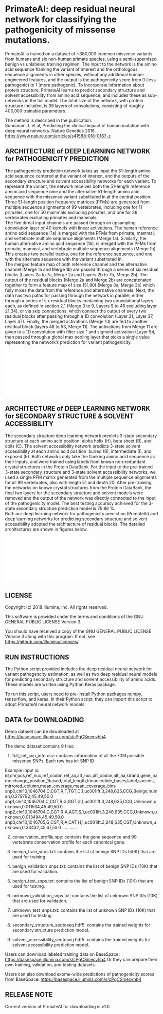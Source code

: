 
# PrimateAI:  deep residual neural network for classifying the pathogenicity of missense mutations.    

PrimateAI is trained on a dataset of ~380,000 common missense variants from humans and six non-human primate species, using a semi-supervised benign vs unlabeled training regimen.  The input to the network is the amino acid sequence flanking the variant of interest and the orthologous sequence alignments in other species, without any additional human-engineered features, and the output is the pathogenicity score from 0 (less pathogenic) to 1 (more pathogenic).  To incorporate information about protein structure, PrimateAI learns to predict secondary structure and solvent accessibility from amino acid sequence, and includes these as sub-networks in the full model.  The total size of the network, with protein structure included, is 36 layers of convolutions, consisting of roughly 400,000 trainable parameters. 

The method is described in the publication:    
Sundaram, L et al, Predicting the clinical impact of human mutation with deep neural networks.  Nature Genetics 2018. 
https://www.nature.com/articles/s41588-018-0167-z
    

## ARCHITECTURE of DEEP LEARNING NETWORK for PATHOGENICITY PREDICTION    
The pathogenicity prediction network takes as input the 51-length amino acid sequence centered at the variant of interest, and the outputs of the secondary structure and solvent accessibility networks for each variant.  To represent the variant, the network receives both the 51-length reference amino acid sequence ome and the alternative 51-length amino acid sequence with the missense variant substituted in at the central position.  Three 51-length position frequency matrices (PFMs) are generated from multiple sequence alignments of 99 vertebrates, including one for 11 primates, one for 50 mammals excluding primates, and one for 38 vertebrates excluding primates and mammals.  
The five direct input channels are passed through an upsampling convolution layer of 40 kernels with linear activations. The human reference amino acid sequence (1a) is merged with the PFMs from primate, mammal, and vertebrate multiple sequence alignments (Merge 1a).   Similarly, the human alternative amino acid sequence (1b), is merged with the PFMs from primate, mammal, and vertebrate multiple sequence alignments (Merge 1b).  This creates two parallel tracks, one for the reference sequence, and one with the alternate sequence with the variant substituted in.      
The merged feature map of both reference channel and the alternative channel (Merge 1a and Merge 1b) are passed through a series of six residual blocks (Layers 2a to 7a, Merge 2a and Layers 2b to 7b, Merge 2b). The output of the residual blocks (Merge 2a and Merge 2b) are concatenated together to form a feature map of size (51,80) (Merge 3a, Merge 3b) which fully mixes the data from the reference and alternative channels.  Next, the data has two paths for passing through the network in parallel, either through a series of six residual blocks containing two convolutional layers each, as defined in section 2.1 (Merge 3 to 9, Layers 9 to 46 excluding layer 21,34), or via skip connections, which connect the output of every two residual blocks after passing through a 1D convolution (Layer 21, Layer 37, Layer 47).  Finally, the merged activations (Merge 10) are fed to another residual block (layers 48 to 53, Merge 11).  The activations from Merge 11 are given to a 1D convolution with filter size 1 and sigmoid activation (Layer 54, then passed through a global max pooling layer that picks a single value representing the network’s prediction for variant pathogenicity.    

![Illustration of PrimateAI network](FigureS4.pdf)    

## ARCHITECTURE of DEEP LEARNING NETWORK for SECONDARY STRUCTURE & SOLVENT ACCESSIBILITY
The secondary structure deep learning network predicts 3-state secondary structure at each amino acid position: alpha helix (H), beta sheet (B), and coils (C).  The solvent accessibility network predicts 3-state solvent accessibility at each amino acid position:  buried (B), intermediate (I), and exposed (E).  Both networks only take the flanking amino acid sequence as their inputs, and were trained using labels from known non-redundant crystal structures in the Protein DataBank.  For the input to the pre-trained 3-state secondary structure and 3-state solvent accessibility networks, we used a single PFM matrix generated from the multiple sequence alignments for all 99 vertebrates, also with length 51 and depth 20.  After pre-training the networks on known crystal structures from the Protein DataBank, the final two layers for the secondary structure and solvent models were removed and the output of the network was directly connected to the input of the pathogenicity model.  The best testing accuracy achieved for the 3-state secondary structure prediction model is 79.86 %.        
Both our deep learning network for pathogenicity prediction (PrimateAI) and deep learning networks for predicting secondary structure and solvent accessibility adopted the architecture of residual blocks. The detailed architectures are shown in figures below.        
   
![Illustration of secondary structure and solvent accessibility networks](FigureS5.pdf)

## LICENSE    
Copyright (c) 2018 Illumina, Inc. All rights reserved.

This software is provided under the terms and conditions of the GNU GENERAL PUBLIC LICENSE Version 3.

You should have received a copy of the GNU GENERAL PUBLIC LICENSE Version 3 along with this program. If not, see https://github.com/illumina/licenses/.


## RUN INSTRUCTIONS    
The Python script provided includes the deep residual neural network for variant pathogencity estimation, as well as two deep residual neural models for predicting secondary structure and solvent accessibility of amino acids. These models are written using Python Keras package.

To run this script, users need to pre-install Python packages numpy, tensorflow, and keras. In their Python script, they can import this script to adopt PrimateAI neural network models. 


## DATA for DOWNLOADING    
Demo dataset can be downloaded at https://basespace.illumina.com/s/cPgCSmecvhb4

The demo dataset contains 9 files:
1. full_set_snp_info.csv: contains information of all the 70M possible missense SNPs. Each row has 
    id: SNP ID

Example input is:   id,chr,pos,ref_nuc,ref_codon,ref_aa,alt_nuc,alt_codon,alt_aa,strand,gene_name,change_position_1based,total_length,trinucleotide_bases,label,species,mirrored_column,mean_coverage,mean_coverage_bins
snp0,chr10,1046704,C,CGT,R,T,TGT,C,1,uc001ift.3,248,635,CCG,Benign,human,0.279792,45.49,50.0
snp1,chr10,1046704,C,CGT,R,G,GGT,G,1,uc001ift.3,248,635,CCG,Unknown,unknown,0.011504,45.49,50.0
snp2,chr10,1046704,C,CGT,R,A,AGT,S,1,uc001ift.3,248,635,CCG,Unknown,unknown,0.013494,45.49,50.0
snp3,chr10,1046705,G,CGT,R,A,CAT,H,1,uc001ift.3,248,635,CGT,Unknown,unknown,0.33432,45.67,50.0
............


2. conservation_profile.npy: contains the gene sequence and 99 vertebrate conservation profile for each canonical gene.

3. benign_train_snps.txt: contains the list of benign SNP IDs (50K) that are used for training.
4. benign_validation_snps.txt: contains the list of benign SNP IDs (10K) that are used for validation.
5. benign_test_snps.txt: contains the list of benign SNP IDs (10K) that are used for testing.
6. unknown_validation_snps.txt: contains the list of unknown SNP IDs (10K) that are used for validation.
7. unknown_test_snps.txt: contains the list of unknown SNP IDs (10K) that are used for testing.
8. secondary_structure_seqtoseq.hdf5: contains the trained weights for secondary structure prediction model.
9. solvent_accessibility_seqtoseq.hdf5: contains the trained weights for solvent accessibility prediction model.


Users can download labeled training data on BaseSpace:
https://basespace.illumina.com/s/cPgCSmecvhb4
Or they can prepare their own training, validation, and testing datasets.

Users can also download exome-wide predictions of pathogenicity scores from BaseSpace:
https://basespace.illumina.com/s/cPgCSmecvhb4

## RELEASE NOTE
Current version of PrimateAI for downloading is v1.0.
